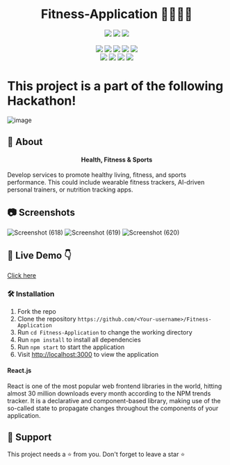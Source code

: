 <h1 align="center">Fitness-Application 🏋️‍♀️🏋️‍♂️ </h1>

<div align="center">
      <img src="https://forthebadge.com/images/badges/built-with-love.svg" />
      <img src="https://forthebadge.com/images/badges/uses-brains.svg" />
      <img src="https://forthebadge.com/images/badges/powered-by-responsibility.svg" />
      <br> <br>
      <img src="https://img.shields.io/github/repo-size/DevFeed404/DevFeed-1.0?style=for-the-badge" />
      <img src="https://img.shields.io/github/issues/DevFeed404/DevFeed-1.0?style=for-the-badge" />
      <img src="https://img.shields.io/github/issues-raw/DevFeed404/DevFeed-1.0?style=for-the-badge" />
      <img src="https://img.shields.io/github/forks/DevFeed404/DevFeed-1.0?style=for-the-badge" />
      <img src="https://img.shields.io/github/issues-pr-closed/DevFeed404/DevFeed-1.0?style=for-the-badge" />
      <br>
      <img src="https://img.shields.io/github/stars/DevFeed404/DevFeed-1.0?style=for-the-badge" />
      <img src="https://img.shields.io/github/contributors/DevFeed404/DevFeed-1.0?style=for-the-badge" />
      <img src="https://img.shields.io/github/issues-pr-closed/DevFeed404/DevFeed-1.0?style=for-the-badge" />
      <img src="https://img.shields.io/github/last-commit/DevFeed404/DevFeed-1.0?style=for-the-badge" />
 </div>

  # This project is a part of the following Hackathon!
  ![image]((https://github.com/swarnavopramanik/Fitness-Application/assets/105142693/bfdfdf7d-2116-4500-90a0-220ad7ba0486)
)

  ## 🚀 About 
<h4 align="center">Health, Fitness & Sports</h4>
Develop services to promote healthy living, fitness, and sports performance. This could include wearable fitness trackers, AI-driven personal trainers, or nutrition tracking apps.

## 📷 Screenshots 
![Screenshot (618)](https://github.com/swarnavopramanik/Fitness-Application/assets/105142693/6796a06a-d84c-4378-846d-33171181c581)
![Screenshot (619)](https://github.com/swarnavopramanik/Fitness-Application/assets/105142693/ce1f8369-6f7b-4668-ae87-422cac8a98f7)
![Screenshot (620)](https://github.com/swarnavopramanik/Fitness-Application/assets/105142693/b69535dc-7468-4540-b7a7-190f68bfb5f6)

## 👀 Live Demo 👇
[Click here](https://fitness-application-khaki.vercel.app/)

### 🛠️ Installation

1. Fork the repo
2. Clone the repository `https://github.com/<Your-username>/Fitness-Application`
3. Run `cd Fitness-Application` to change the working directory
4. Run `npm install` to install all dependencies
5. Run `npm start` to start the application
6. Visit [http://localhost:3000](http://localhost:3000) to view the application


#### React.js
React is one of the most popular web frontend libraries in the world, hitting almost 30 million downloads every month according to the NPM trends tracker. It is a declarative and component-based library, making use of the so-called state to propagate changes throughout the components of your application.

## 🙏 Support
This project needs a ⭐️ from you. Don't forget to leave a star ⭐️
